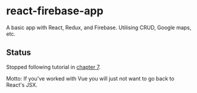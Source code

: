 # react-firebase-app
A basic app with React, Redux, and Firebase. Utilising CRUD, Google maps, etc.


## Status
Stopped following tutorial in [chapter 7](https://www.udemy.com/course/build-an-app-with-react-redux-and-firestore-from-scratch/learn/lecture/21302098#overview).

Motto: If you've worked with Vue you will just not want to go back to React's JSX.